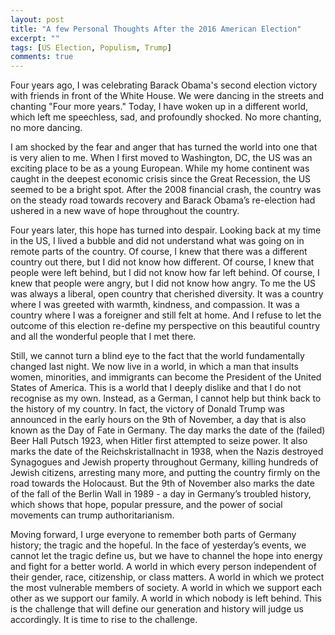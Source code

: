 ```yaml
---
layout: post
title: "A few Personal Thoughts After the 2016 American Election" 
excerpt: ""
tags: [US Election, Populism, Trump]
comments: true
---
```


Four years ago, I was celebrating Barack Obama's second election victory with friends in front of the White House. We were dancing in the streets and chanting "Four more years." Today, I have woken up in a different world, which left me speechless, sad, and profoundly shocked. No more chanting, no more dancing.

I am shocked by the fear and anger that has turned the world into one that is very alien to me. When I first moved to Washington, DC, the US was an exciting place to be as a young European. While my home continent was caught in the deepest economic crisis since the Great Recession, the US seemed to be a bright spot. After the 2008 financial crash, the country was on the steady road towards recovery and Barack Obama’s re-election had ushered in a new wave of hope throughout the country.

Four years later, this hope has turned into despair. Looking back at my time in the US, I lived a bubble and did not understand what was going on in remote parts of the country. Of course, I knew that there was a different country out there, but I did not know how different. Of course, I knew that people were left behind, but I did not know how far left behind. Of course, I knew that people were angry, but I did not know how angry. To me the US was always a liberal, open country that cherished diversity. It was a country where I was greeted with warmth, kindness, and compassion. It was a country where I was a foreigner and still felt at home. And I refuse to let the outcome of this election re-define my perspective on this beautiful country and all the wonderful people that I met there.

Still, we cannot turn a blind eye to the fact that the world fundamentally changed last night. We now live in a world, in which a man that insults women, minorities, and immigrants can become the President of the United States of America. This is a world that I deeply dislike and that I do not recognise as my own. Instead, as a German, I cannot help but think back to the history of my country. In fact, the victory of Donald Trump was announced in the early hours on the 9th of November, a day that is also known as the Day of Fate in Germany. The day marks the date of the (failed) Beer Hall Putsch 1923, when Hitler first attempted to seize power. It also marks the date of the Reichskristallnacht in 1938, when the Nazis destroyed Synagogues and Jewish property throughout Germany, killing hundreds of Jewish citizens, arresting many more, and putting the country firmly on the road towards the Holocaust. But the 9th of November also marks the date of the fall of the Berlin Wall in 1989 - a day in Germany’s troubled history, which shows that hope, popular pressure, and the power of social movements can trump authoritarianism.

Moving forward, I urge everyone to remember both parts of Germany history; the tragic and the hopeful. In the face of yesterday’s events, we cannot let the tragic define us, but we have to channel the hope into energy and fight for a better world. A world in which every person independent of their gender, race, citizenship, or class matters. A world in which we protect the most vulnerable members of society. A world in which we support each other as we support our family. A world in which nobody is left behind. This is the challenge that will define our generation and history will judge us accordingly. It is time to rise to the challenge.